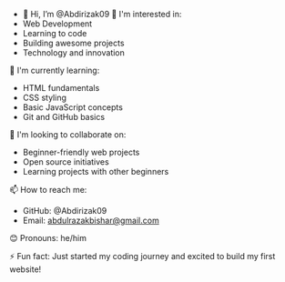 - 👋 Hi, I’m @Abdirizak09
👀 I'm interested in:
- Web Development
- Learning to code
- Building awesome projects
- Technology and innovation

🌱 I'm currently learning:
- HTML fundamentals
- CSS styling
- Basic JavaScript concepts
- Git and GitHub basics

💞️ I'm looking to collaborate on:
- Beginner-friendly web projects
- Open source initiatives
- Learning projects with other beginners

📫 How to reach me:
- GitHub: @Abdirizak09
- Email: abdulrazakbishar@gmail.com

😊 Pronouns: he/him

⚡ Fun fact: Just started my coding journey and excited to build my first website!

<!---
Abdirizak09/Abdirizak09 is a ✨ special ✨ repository because its `README.md` (this file) appears on your GitHub profile.
You can click the Preview link to take a look at your changes.
--->
